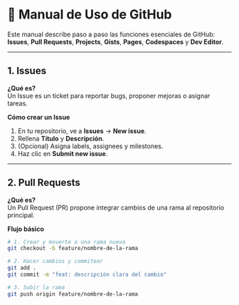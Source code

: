 # 🚀 Manual de Uso de GitHub

Este manual describe paso a paso las funciones esenciales de GitHub: **Issues**, **Pull Requests**, **Projects**, **Gists**, **Pages**, **Codespaces** y **Dev Editor**.

---

## 1. Issues

**¿Qué es?**  
Un Issue es un ticket para reportar bugs, proponer mejoras o asignar tareas.

**Cómo crear un Issue**  
1. En tu repositorio, ve a **Issues** → **New issue**.  
2. Rellena **Título** y **Descripción**.  
3. (Opcional) Asigna labels, assignees y milestones.  
4. Haz clic en **Submit new issue**.

---
## 2. Pull Requests

**¿Qué es?**  
Un Pull Request (PR) propone integrar cambios de una rama al repositorio principal.

**Flujo básico**  
```bash
# 1. Crear y moverte a una rama nueva
git checkout -b feature/nombre-de-la-rama

# 2. Hacer cambios y commitear
git add .
git commit -m "feat: descripción clara del cambio"

# 3. Subir la rama
git push origin feature/nombre-de-la-rama
